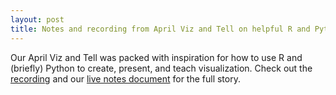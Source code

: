 ```yaml
---
layout: post
title: Notes and recording from April Viz and Tell on helpful R and Python packages
---
```

Our April Viz and Tell was packed with inspiration for how to use R and (briefly) Python to create, present, and teach visualization. Check out the [recording](https://youtu.be/nN2XWtzxhug) and our [live notes document](https://docs.google.com/document/d/1vqsYBxQn3QtwrUV4_k2gTY_OAlN3IloMXMk6NhhqAiU/edit#) for the full story.
